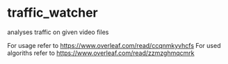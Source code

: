 # traffic_watcher
analyses traffic on given video files



For usage refer to https://www.overleaf.com/read/ccqnmkyvhcfs
For used algoriths refer to https://www.overleaf.com/read/zzmzghmqcmrk
